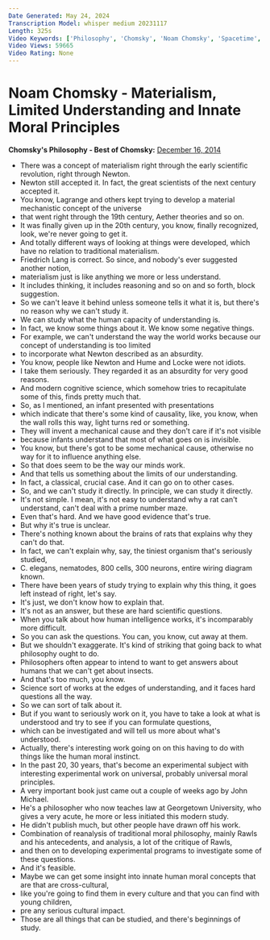 ```yaml
---
Date Generated: May 24, 2024
Transcription Model: whisper medium 20231117
Length: 325s
Video Keywords: ['Philosophy', 'Chomsky', 'Noam Chomsky', 'Spacetime', 'Physics', 'Neuroscience', 'Science', 'Mystery', 'Mysteries', 'Biology', 'Morality', 'Consciousness', 'Brain', 'Motion', 'Human nature', 'cognitive', 'cognition', 'Neuro', 'Understanding', 'Philosophical', 'Theory', 'Empiricism', 'Genetics', 'Genes', 'Newton']
Video Views: 59665
Video Rating: None
---
```


# Noam Chomsky - Materialism, Limited Understanding and Innate Moral Principles
**Chomsky's Philosophy - Best of Chomsky:** [December 16, 2014](https://www.youtube.com/watch?v=4ARDKad9KwU)
*  There was a concept of materialism right through the early scientific revolution, right through Newton.
*  Newton still accepted it. In fact, the great scientists of the next century accepted it.
*  You know, Lagrange and others kept trying to develop a material mechanistic concept of the universe
*  that went right through the 19th century, Aether theories and so on.
*  It was finally given up in the 20th century, you know, finally recognized, look, we're never going to get it.
*  And totally different ways of looking at things were developed, which have no relation to traditional materialism.
*  Friedrich Lang is correct. So since, and nobody's ever suggested another notion,
*  materialism just is like anything we more or less understand.
*  It includes thinking, it includes reasoning and so on and so forth, block suggestion.
*  So we can't leave it behind unless someone tells it what it is, but there's no reason why we can't study it.
*  We can study what the human capacity of understanding is.
*  In fact, we know some things about it. We know some negative things.
*  For example, we can't understand the way the world works because our concept of understanding is too limited
*  to incorporate what Newton described as an absurdity.
*  You know, people like Newton and Hume and Locke were not idiots.
*  I take them seriously. They regarded it as an absurdity for very good reasons.
*  And modern cognitive science, which somehow tries to recapitulate some of this, finds pretty much that.
*  So, as I mentioned, an infant presented with presentations
*  which indicate that there's some kind of causality, like, you know, when the wall rolls this way, light turns red or something.
*  They will invent a mechanical cause and they don't care if it's not visible
*  because infants understand that most of what goes on is invisible.
*  You know, but there's got to be some mechanical cause, otherwise no way for it to influence anything else.
*  So that does seem to be the way our minds work.
*  And that tells us something about the limits of our understanding.
*  In fact, a classical, crucial case. And it can go on to other cases.
*  So, and we can't study it directly. In principle, we can study it directly.
*  It's not simple. I mean, it's not easy to understand why a rat can't understand, can't deal with a prime number maze.
*  Even that's hard. And we have good evidence that's true.
*  But why it's true is unclear.
*  There's nothing known about the brains of rats that explains why they can't do that.
*  In fact, we can't explain why, say, the tiniest organism that's seriously studied,
*  C. elegans, nematodes, 800 cells, 300 neurons, entire wiring diagram known.
*  There have been years of study trying to explain why this thing, it goes left instead of right, let's say.
*  It's just, we don't know how to explain that.
*  It's not as an answer, but these are hard scientific questions.
*  When you talk about how human intelligence works, it's incomparably more difficult.
*  So you can ask the questions. You can, you know, cut away at them.
*  But we shouldn't exaggerate. It's kind of striking that going back to what philosophy ought to do.
*  Philosophers often appear to intend to want to get answers about humans that we can't get about insects.
*  And that's too much, you know.
*  Science sort of works at the edges of understanding, and it faces hard questions all the way.
*  So we can sort of talk about it.
*  But if you want to seriously work on it, you have to take a look at what is understood and try to see if you can formulate questions,
*  which can be investigated and will tell us more about what's understood.
*  Actually, there's interesting work going on on this having to do with things like the human moral instinct.
*  In the past 20, 30 years, that's become an experimental subject with interesting experimental work on universal, probably universal moral principles.
*  A very important book just came out a couple of weeks ago by John Michael.
*  He's a philosopher who now teaches law at Georgetown University, who gives a very acute, he more or less initiated this modern study.
*  He didn't publish much, but other people have drawn off his work.
*  Combination of reanalysis of traditional moral philosophy, mainly Rawls and his antecedents, and analysis, a lot of the critique of Rawls,
*  and then on to developing experimental programs to investigate some of these questions.
*  And it's feasible.
*  Maybe we can get some insight into innate human moral concepts that are that are cross-cultural,
*  like you're going to find them in every culture and that you can find with young children,
*  pre any serious cultural impact.
*  Those are all things that can be studied, and there's beginnings of study.

